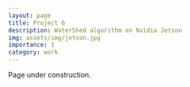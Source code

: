 ```yaml
---
layout: page
title: Project 6
description: WaterShed algorithm on Nvidia Jetson
img: assets/img/jetson.jpg
importance: 1
category: work
---
```


Page under construction.
